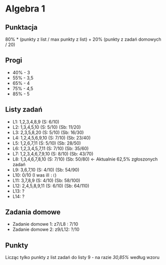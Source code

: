 # Algebra 1

## Punktacja
80% * (punkty z list / max punkty z list) + 20% (punkty z zadań domowych / 20)

## Progi
- 40% - 3
- 55% - 3,5
- 65% - 4
- 75% - 4,5
- 85% - 5

## Listy zadań          
- L1: 1,2,3,4,8,9 (S: 6/10)
- L2: 1,3,4,5,10 (S: 5/10) (Sb: 11/20)
- L3: 2,3,5,8,20 (S: 5/10) (Sb: 16/30)
- L4: 1,2,4,5,6,9,10 (S: 7/10) (Sb: 23/40)
- L5: 1,2,6,7,11 (S: 5/10) (Sb: 28/50)
- L6: 1,2,3,4,5,7,11 (S: 7/10) (Sb: 35/60)
- L7: 1,2,3,4,6,7,9,10 (S: 8/10) (Sb: 43/70)
- L8: 1,3,4,6,7,8,10 (S: 7/10) (Sb: 50/80) <- Aktualnie 62,5% zgłoszonych zadań
- L9: 3,6,7,10 (S: 4/10) (Sb: 54/90) 
- L10: 0/10 (I was ill `:(`)          
- L11: 3,7,8,9 (S: 4/10) (Sb: 58/100)                  
- L12: 2,4,5,8,9,11 (S: 6/10) (Sb: 64/110) 
- L13: ?              
- L14: ?                               


## Zadania domowe                       
- Zadanie domowe 1: z7/L8 : 7/10 
- Zadanie domowe 2: z9/L12: ?/10             


## Punkty
Licząc tylko punkty z list zadań do listy 9 - na razie *30,85%* według wzoru